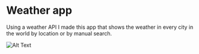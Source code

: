 # Weather app
Using a weather API I made this app that shows the weather in every city in the world by location or by manual search.

![Alt Text](https://roey-barda.netlify.app/images/weather-app.jpg)
